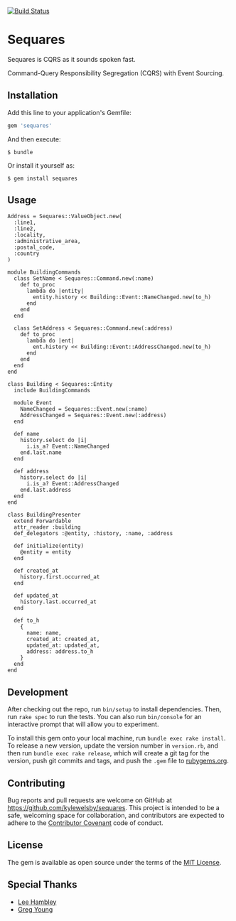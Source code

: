 [![Build Status](https://travis-ci.org/kylewelsby/sequares.svg?branch=master)](https://travis-ci.org/kylewelsby/sequares)
# Sequares

Sequares is CQRS as it sounds spoken fast.

Command-Query Responsibility Segregation (CQRS) with Event Sourcing.


## Installation

Add this line to your application's Gemfile:

```ruby
gem 'sequares'
```

And then execute:

    $ bundle

Or install it yourself as:

    $ gem install sequares

## Usage

```
Address = Sequares::ValueObject.new(
  :line1,
  :line2,
  :locality,
  :administrative_area,
  :postal_code,
  :country
)

module BuildingCommands
  class SetName < Sequares::Command.new(:name)
    def to_proc
      lambda do |entity|
        entity.history << Building::Event::NameChanged.new(to_h)
      end
    end
  end

  class SetAddress < Sequares::Command.new(:address)
    def to_proc
      lambda do |ent|
        ent.history << Building::Event::AddressChanged.new(to_h)
      end
    end
  end
end

class Building < Sequares::Entity
  include BuildingCommands

  module Event
    NameChanged = Sequares::Event.new(:name)
    AddressChanged = Sequares::Event.new(:address)
  end

  def name
    history.select do |i|
      i.is_a? Event::NameChanged
    end.last.name
  end

  def address
    history.select do |i|
      i.is_a? Event::AddressChanged
    end.last.address
  end
end

class BuildingPresenter
  extend Forwardable
  attr_reader :building
  def_delegators :@entity, :history, :name, :address

  def initialize(entity)
    @entity = entity
  end

  def created_at
    history.first.occurred_at
  end

  def updated_at
    history.last.occurred_at
  end

  def to_h
    {
      name: name,
      created_at: created_at,
      updated_at: updated_at,
      address: address.to_h
    }
  end
end
```

## Development

After checking out the repo, run `bin/setup` to install dependencies. Then, run `rake spec` to run the tests. You can also run `bin/console` for an interactive prompt that will allow you to experiment.

To install this gem onto your local machine, run `bundle exec rake install`. To release a new version, update the version number in `version.rb`, and then run `bundle exec rake release`, which will create a git tag for the version, push git commits and tags, and push the `.gem` file to [rubygems.org](https://rubygems.org).

## Contributing

Bug reports and pull requests are welcome on GitHub at https://github.com/kylewelsby/sequares. This project is intended to be a safe, welcoming space for collaboration, and contributors are expected to adhere to the [Contributor Covenant](http://contributor-covenant.org) code of conduct.


## License

The gem is available as open source under the terms of the [MIT License](http://opensource.org/licenses/MIT).

## Special Thanks

- [Lee Hambley](https://github.com/leehambley)
- [Greg Young](https://github.com/gregoryyoung)
